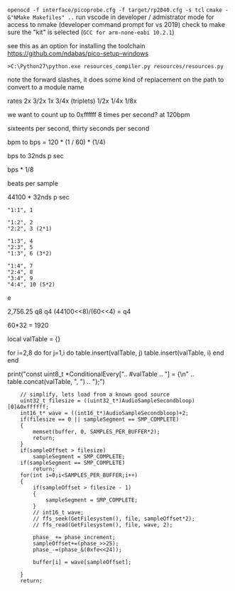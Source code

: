 `openocd -f interface/picoprobe.cfg -f target/rp2040.cfg -s tcl`
`cmake -G"NMake Makefiles" ..`
run vscode in developer / admistrator mode for access to nmake (developer command prompt for vs 2019)
check to make sure the "kit" is selected (`GCC for arm-none-eabi 10.2.1`)

see this as an option for installing the toolchain
https://github.com/ndabas/pico-setup-windows

`>C:\Python27\python.exe resources_compiler.py resources/resources.py`

note the forward slashes, it does some kind of replacement on the path to convert to a module name

rates 2x 3/2x 1x 3/4x (triplets) 1/2x 1/4x 1/8x

we want to count up to 0xffffff 8 times per second? at 120bpm

sixteents per second, thirty seconds per second

bpm to bps = 
120 * (1 / 60) * (1/4)

bps to 32nds p sec

bps * 1/8

beats per sample

44100 * 32nds p sec

    "1:1", 1
    
    "1:2", 2
    "2:2", 3 (2*1)
    
    "1:3", 4
    "2:3", 5 
    "1:3", 6 (3*2)

    "1:4", 7
    "2:4", 8
    "3:4", 9
    "4:4", 10 (5*2)
  e

2,756.25
q8          q4
(44100<<8)/(60<<4) = q4

60*32 = 1920

local valTable = {}

for i=2,8 do
  for j=1,i do
   table.insert(valTable, j)
   table.insert(valTable, i)
  end
end

print("const uint8_t *ConditionalEvery[".. #valTable .. "] = {\n" .. table.concat(valTable, ", ") .. "};")


        // simplify, lets load from a known good source
        uint32_t filesize = ((uint32_t*)AudioSampleSecondbloop)[0]&0xffffff;
        int16_t* wave = ((int16_t*)AudioSampleSecondbloop)+2;
        if(filesize == 0 || sampleSegment == SMP_COMPLETE)
        {
            memset(buffer, 0, SAMPLES_PER_BUFFER*2);
            return;
        }
        if(sampleOffset > filesize)
            sampleSegment = SMP_COMPLETE;
        if(sampleSegment == SMP_COMPLETE)
            return;
        for(int i=0;i<SAMPLES_PER_BUFFER;i++)
        {
            if(sampleOffset > filesize - 1)
            {
                sampleSegment = SMP_COMPLETE;
            }
            // int16_t wave;
            // ffs_seek(GetFilesystem(), file, sampleOffset*2);
            // ffs_read(GetFilesystem(), file, wave, 2);

            phase_ += phase_increment;
            sampleOffset+=(phase_>>25);
            phase_-=(phase_&(0xfe<<24));

            buffer[i] = wave[sampleOffset];
            
        }
        return;
